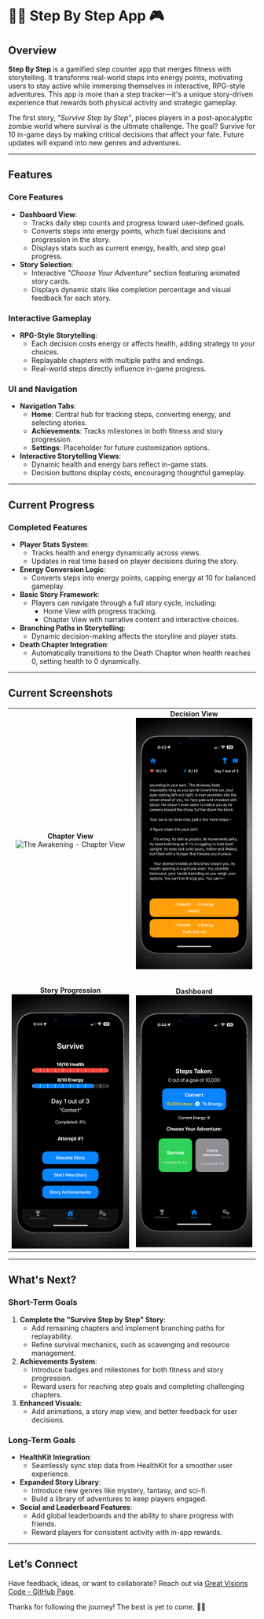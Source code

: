 # 🚶‍♂️ Step By Step App 🎮

## Overview
**Step By Step** is a gamified step counter app that merges fitness with storytelling. It transforms real-world steps into energy points, motivating users to stay active while immersing themselves in interactive, RPG-style adventures. This app is more than a step tracker—it's a unique story-driven experience that rewards both physical activity and strategic gameplay.

The first story, *"Survive Step by Step"*, places players in a post-apocalyptic zombie world where survival is the ultimate challenge. The goal? Survive for 10 in-game days by making critical decisions that affect your fate. Future updates will expand into new genres and adventures.

---

## Features

### Core Features
- **Dashboard View**:
  - Tracks daily step counts and progress toward user-defined goals.
  - Converts steps into energy points, which fuel decisions and progression in the story.
  - Displays stats such as current energy, health, and step goal progress.
- **Story Selection**:
  - Interactive *"Choose Your Adventure"* section featuring animated story cards.
  - Displays dynamic stats like completion percentage and visual feedback for each story.

### Interactive Gameplay
- **RPG-Style Storytelling**:
  - Each decision costs energy or affects health, adding strategy to your choices.
  - Replayable chapters with multiple paths and endings.
  - Real-world steps directly influence in-game progress.

### UI and Navigation
- **Navigation Tabs**:
  - **Home**: Central hub for tracking steps, converting energy, and selecting stories.
  - **Achievements**: Tracks milestones in both fitness and story progression.
  - **Settings**: Placeholder for future customization options.
- **Interactive Storytelling Views**:
  - Dynamic health and energy bars reflect in-game stats.
  - Decision buttons display costs, encouraging thoughtful gameplay.

---

## Current Progress

### Completed Features
- **Player Stats System**:
  - Tracks health and energy dynamically across views.
  - Updates in real time based on player decisions during the story.
- **Energy Conversion Logic**:
  - Converts steps into energy points, capping energy at 10 for balanced gameplay.
- **Basic Story Framework**:
  - Players can navigate through a full story cycle, including:
    - Home View with progress tracking.
    - Chapter View with narrative content and interactive choices.
- **Branching Paths in Storytelling**:
  - Dynamic decision-making affects the storyline and player stats.
- **Death Chapter Integration**:
  - Automatically transitions to the Death Chapter when health reaches 0, setting health to 0 dynamically.

---

## Current Screenshots

<table>
  <tr>
    <td align="center">
      <b>Chapter View</b><br>
      <img src="ReadMe Images/IMG_4093.jpg" alt="The Awakening - Chapter View" width="300"><br>
    </td>
    <td align="center">
      <b>Decision View</b><br>
      <img src="ReadMe Images/IMG_4094.jpg" alt="Survival Decision Screen" width="300"><br>
    </td>
  </tr>
  <tr>
    <td colspan="2" style="height: 20px;"></td> <!-- Adds spacing between rows -->
  </tr>
  <tr>
    <td align="center">
      <b>Story Progression</b><br>
      <img src="ReadMe Images/IMG_4095.jpg" alt="Survive - Story Progression" width="300"><br>
    </td>
    <td align="center">
      <b>Dashboard</b><br>
      <img src="ReadMe Images/IMG_4096.jpg" alt="Dashboard View" width="300"><br>
    </td>
  </tr>
</table>

---

## What's Next?

### Short-Term Goals
1. **Complete the "Survive Step by Step" Story**:
   - Add remaining chapters and implement branching paths for replayability.
   - Refine survival mechanics, such as scavenging and resource management.
2. **Achievements System**:
   - Introduce badges and milestones for both fitness and story progression.
   - Reward users for reaching step goals and completing challenging chapters.
3. **Enhanced Visuals**:
   - Add animations, a story map view, and better feedback for user decisions.

### Long-Term Goals
- **HealthKit Integration**:
  - Seamlessly sync step data from HealthKit for a smoother user experience.
- **Expanded Story Library**:
  - Introduce new genres like mystery, fantasy, and sci-fi.
  - Build a library of adventures to keep players engaged.
- **Social and Leaderboard Features**:
  - Add global leaderboards and the ability to share progress with friends.
  - Reward players for consistent activity with in-app rewards.

---

## Let’s Connect
Have feedback, ideas, or want to collaborate? Reach out via [Great Visions Code - GitHub Page](https://great-visions-code.github.io/).  

Thanks for following the journey! The best is yet to come. 🚶‍♂️